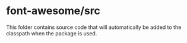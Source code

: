# font-awesome/src

This folder contains source code that will automatically be added to the classpath when
the package is used.
